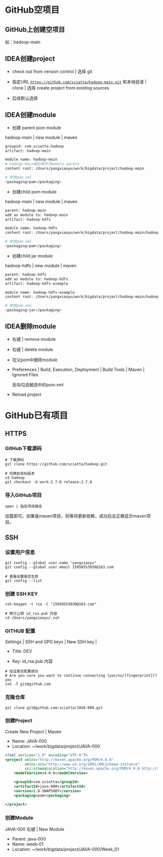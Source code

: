 # GitHub空项目

## GitHub上创建空项目

如：hadoop-main



## IDEA创建project

- check out from version control | 选择 git

- 指定URL [`https://github.com/sciatta/hadoop-main.git`](https://github.com/sciatta/hadoop-main.git) 和本地目录 | clone | 选择 create project from existing sources

- 后续默认选择




## IDEA创建module

- 创建 parent pom module

hadoop-main | new module | maven

```bash
groupid: com.sciatta.hadoop
artifact: hadoop-main

module name: hadoop-main
# hadoop-main根目录作为module parent
content root: /Users/yangxiaoyu/work/bigdata/project/hadoop-main

# 修改pom.xml
<packaging>pom</packaging>
```



- 创建child pom module

hadoop-main | new module | maven

```bash
parent: hadoop-main
add as module to: hadoop-main
artifact: hadoop-hdfs

module name: hadoop-hdfs
content root: /Users/yangxiaoyu/work/bigdata/project/hadoop-main/hadoop-hdfs

# 修改pom.xml
<packaging>pom</packaging>
```



- 创建child jar module

hadoop-hdfs | new module | maven

```bash
parent: hadoop-hdfs
add as module to: hadoop-hdfs
artifact: hadoop-hdfs-example

module name: hadoop-hdfs-example
content root: /Users/yangxiaoyu/work/bigdata/project/hadoop-main/hadoop-hdfs/hadoop-hdfs-example

# 修改pom.xml
<packaging>jar</packaging>
```



## IDEA删除module

- 右键 | remove module

- 右键 | delete module

- 在父pom中删除module

- Preferences | Build, Execution, Deployment | Build Tools | Maven | Ignored Files

  反向勾选被选中的pom.xml

- Reload project



# GitHub已有项目

## HTTPS

### GitHub下载源码

```shell
# 下载源码
git clone https://github.com/sciatta/hadoop.git

# 切换到目标版本
cd hadoop
git checkout -b work-2.7.0 release-2.7.0
```

### 导入GitHub项目

`open | 指定项目路径`

加载即可。如果是maven项目，则等待更新依赖，成功后会正确显示maven项目。



## SSH

### 设置用户信息

```shell
git config --global user.name "yangxiaoyu"
git config --global user.email 15058553030@163.com

# 查看设置是否生效
git config --list
```



### 创建 SSH KEY

```shell
ssh-keygen -t rsa -C "15058553030@163.com"

# 拷贝公钥 id_rsa.pub 内容
cd /Users/yangxiaoyu/.ssh
```



### GITHUB 配置

Settings | SSH and GPG keys | New SSH key | 

- Title: DEV

- Key: id_rsa.pub 内容

```shell
# 验证是否配置成功
# Are you sure you want to continue connecting (yes/no/[fingerprint])? yes
ssh -T git@github.com
```



### 克隆仓库

```shell
git clone git@github.com:sciatta/JAVA-000.git
```



### 创建Project

Create New Project | Maven

- Name: JAVA-000
- Location: ~/work/bigdata/project/JAVA-000

```xml
<?xml version="1.0" encoding="UTF-8"?>
<project xmlns="http://maven.apache.org/POM/4.0.0"
         xmlns:xsi="http://www.w3.org/2001/XMLSchema-instance"
         xsi:schemaLocation="http://maven.apache.org/POM/4.0.0 http://maven.apache.org/xsd/maven-4.0.0.xsd">
    <modelVersion>4.0.0</modelVersion>

    <groupId>com.sciatta</groupId>
    <artifactId>java-000</artifactId>
    <version>1.0-SNAPSHOT</version>
    <packaging>pom</packaging>

</project>
```



### 创建Module

 JAVA-000 右键 | New Module

- Parent: java-000
- Name: week-01
- Location: ~/work/bigdata/project/JAVA-000/Week_01


